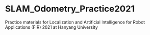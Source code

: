 # SLAM_Odometry_Practice2021

Practice materials for Localization and Artificial Intelligence for Robot Applications (FIR) 2021 at Hanyang University
